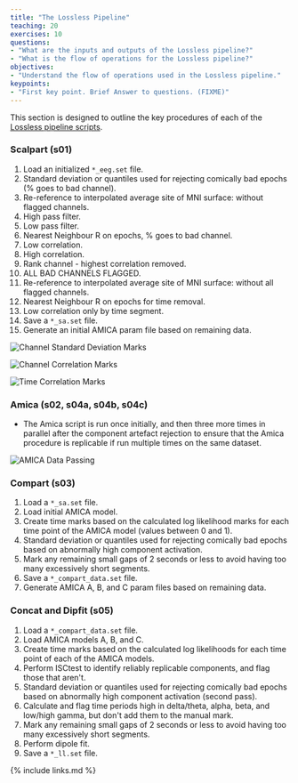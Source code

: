 ```yaml
---
title: "The Lossless Pipeline"
teaching: 20
exercises: 10
questions:
- "What are the inputs and outputs of the Lossless pipeline?"
- "What is the flow of operations for the Lossless pipeline?"
objectives:
- "Understand the flow of operations used in the Lossless pipeline."
keypoints:
- "First key point. Brief Answer to questions. (FIXME)"
---
```


This section is designed to outline the key procedures of each of the [Lossless pipeline scripts](https://github.com/BUCANL/BIDS-Lossless-EEG/wiki/Pipeline-Scripts).

### Scalpart (s01)

1. Load an initialized `*_eeg.set` file.
2. Standard deviation or quantiles used for rejecting comically bad epochs (% goes to bad channel).
3. Re-reference to interpolated average site of MNI surface: without flagged channels.
4. High pass filter.
5. Low pass filter.
6. Nearest Neighbour R on epochs, % goes to bad channel.
7. Low correlation.
8. High correlation.
9. Rank channel - highest correlation removed.
10. ALL BAD CHANNELS FLAGGED.
11. Re-reference to interpolated average site of MNI surface: without all flagged channels.
12. Nearest Neighbour R on epochs for time removal.
13. Low correlation only by time segment.
14. Save a `*_sa.set` file.
15. Generate an initial AMICA param file based on remaining data.

![Channel Standard Deviation Marks](https://git.sharcnet.ca/bucanl_pipelines/bids_lossless_eeg/uploads/a9c836eef4244f3c251a3f36ce19cc4f/diag111.png)

![Channel Correlation Marks](https://git.sharcnet.ca/bucanl_pipelines/bids_lossless_eeg/uploads/861bc4d68ab7c8d074bef2f3bc3e215b/diag222.png)

![Time Correlation Marks](https://git.sharcnet.ca/bucanl_pipelines/bids_lossless_eeg/uploads/54b21404919e9a41a4663b36a4376179/diag333.png)

### Amica (s02, s04a, s04b, s04c)

- The Amica script is run once initially, and then three more times in parallel after the component artefact rejection to ensure that the Amica procedure is replicable if run multiple times on the same dataset.

![AMICA Data Passing](https://git.sharcnet.ca/bucanl_pipelines/bids_lossless_eeg/uploads/bc498981a3b21de4b3a2252d4cd1031c/diag444.png)

### Compart (s03)

1. Load a `*_sa.set` file.
2. Load initial AMICA model.
3. Create time marks based on the calculated log likelihood marks for each time point of the AMICA model (values between 0 and 1).
4. Standard deviation or quantiles used for rejecting comically bad epochs based on abnormally high component activation.
5. Mark any remaining small gaps of 2 seconds or less to avoid having too many excessively short segments.
6. Save a `*_compart_data.set` file.
7. Generate AMICA A, B, and C param files based on remaining data.

### Concat and Dipfit (s05)

1. Load a `*_compart_data.set` file.
2. Load AMICA models A, B, and C.
3. Create time marks based on the calculated log likelihoods for each time point of each of the AMICA models.
4. Perform ISCtest to identify reliably replicable components, and flag those that aren't.
5. Standard deviation or quantiles used for rejecting comically bad epochs based on abnormally high component activation (second pass).
6. Calculate and flag time periods high in delta/theta, alpha, beta, and low/high gamma, but don't add them to the manual mark.
7. Mark any remaining small gaps of 2 seconds or less to avoid having too many excessively short segments.
8. Perform dipole fit.
9. Save a `*_ll.set` file.

{% include links.md %}

